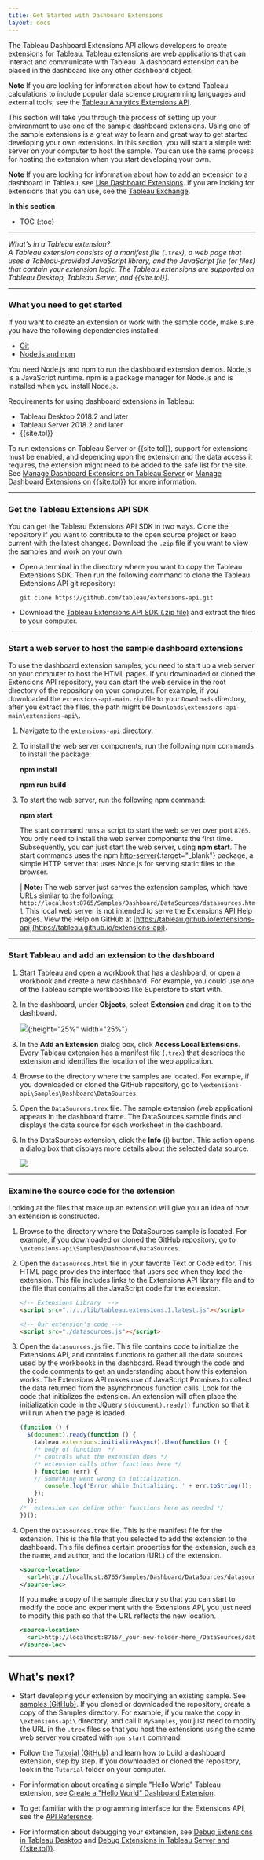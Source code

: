 ```yaml
---
title: Get Started with Dashboard Extensions
layout: docs
---
```


The Tableau Dashboard Extensions API allows developers to create extensions for Tableau. Tableau extensions are web applications that can interact and communicate with Tableau. A dashboard extension can be placed in the dashboard like any other dashboard object.

<div class="alert alert-info"><b>Note</b> If you are looking for information about how to extend Tableau calculations to include popular data science programming languages and external tools, see the <a href="https://tableau.github.io/analytics-extensions-api/" target="_blank" ref="noopener">Tableau Analytics Extensions API</a>.</div>
 
This section will take you through the process of setting up your environment to use one of the sample dashboard extensions. Using one of the sample extensions is a great way to learn and great way to get started developing your own extensions. In this section, you will start a simple web server on your computer to host the sample. You can use the same process for hosting the extension when you start developing your own.

<div class="alert alert-info"><p><b>Note</b> If you are looking for information about how to add an extension to a dashboard in Tableau, see <a href="https://onlinehelp.tableau.com/current/pro/desktop/en-us/dashboard_extensions.htm" target="_blank" ref="noopener">Use Dashboard Extensions</a>. If you are looking for extensions that you can use, see the <a href="https://exchange.tableau.com/" target="_blank" ref="noopener">Tableau Exchange</a>.</p>
</div>



**In this section**

* TOC
{:toc}


----
*What's in a Tableau extension? <br/>
A Tableau extension consists of a manifest file (`.trex`), a web page that uses a Tableau-provided JavaScript library, and the JavaScript file (or files) that contain your extension logic. The Tableau extensions are supported on Tableau Desktop, Tableau Server, and {{site.tol}}.*

---




### What you need to get started

If you want to create an extension or work with the sample code, make sure you have the following dependencies installed:

* [Git](https://git-scm.com/downloads)
* [Node.js and npm](https://nodejs.org/en/download/) 

You need Node.js and npm to run the dashboard extension demos. Node.js is a JavaScript runtime. npm is a package manager for Node.js and is installed when you install Node.js.

Requirements for using dashboard extensions in Tableau:

* Tableau Desktop 2018.2 and later
* Tableau Server 2018.2 and later
* {{site.tol}}

To run extensions on Tableau Server or {{site.tol}}, support for extensions must be enabled, and depending upon the extension and the data access it requires, the extension might need to be added to the safe list for the site. See
 [Manage Dashboard Extensions on Tableau Server](https://onlinehelp.tableau.com/current/server/en-us/dashboard_extensions_server.htm) or [Manage Dashboard Extensions on {{site.tol}}](https://onlinehelp.tableau.com/current/online/en-us/dashboard_extensions_server.htm) for more information.

----

### Get the Tableau Extensions API SDK

You can get the Tableau Extensions API SDK in two ways. Clone the repository if you want to contribute to the open source project or keep current with the latest changes. Download the `.zip` file if you want to view the samples and work on your own.

* Open a terminal in the directory where you want to copy the Tableau Extensions SDK.  Then run the following command to clone
   the Tableau Extensions API git repository:

   `git clone https://github.com/tableau/extensions-api.git`

* Download the [Tableau Extensions API SDK (.zip file)](https://github.com/tableau/extensions-api/archive/main.zip) and extract the files to your computer.



---
### Start a web server to host the sample dashboard extensions

To use the dashboard extension samples, you need to start up a web server on your computer to host the HTML pages. If you downloaded or cloned the Extensions API repository, you can start the web service in the root directory of the repository on your computer. For example, if you downloaded the `extensions-api-main.zip` file to your `Downloads` directory, after you extract the files, the path might be `Downloads\extensions-api-main\extensions-api\`. 

1. Navigate to the `extensions-api` directory.

2. To install the web server components, run the following npm commands to install the package:

   **npm install**

   **npm run build**

  
3. To start the web server, run the following npm command:
 
   **npm start**

    The start command runs a script to start the web server over port `8765`. You only need to install the web server components the first time. Subsequently, you can just start the web server, using **npm start**.
    The start commands uses the npm [http-server](https://www.npmjs.com/package/http-server){:target="_blank"} package, a simple HTTP server that uses Node.js for serving static files to the browser.


    | **Note:**  The web server just serves the extension samples, which have URLs similar to the following: `http://localhost:8765/Samples/Dashboard/DataSources/datasources.html` This local web server is not intended to serve the Extensions API Help pages. View the Help on GitHub at [https://tableau.github.io/extensions-api](https://tableau.github.io/extensions-api).



---
### Start Tableau and add an extension to the dashboard

1. Start Tableau and open a workbook that has a dashboard, or open a workbook and create a new dashboard. For example, you could use one of the Tableau sample workbooks like Superstore to start with.

2. In the dashboard, under **Objects**, select **Extension** and drag it on to the dashboard.

   ![]({{site.baseurl}}/assets/frelard_objects_extension.png){:height="25%" width="25%"}

3. In the **Add an Extension** dialog box, click **Access Local Extensions**.
   Every Tableau extension has a manifest file (`.trex`) that describes the extension and identifies the location of the web application.

4. Browse to the directory where the samples are located. For example, if you downloaded or cloned the GitHub repository, go to `\extensions-api\Samples\Dashboard\DataSources`.

5. Open the `DataSources.trex` file.
   The sample extension (web application) appears in the dashboard frame. The DataSources sample finds and displays the data source for each worksheet in the dashboard.

6. In the DataSources extension, click the **Info** (**i**) button.  This action opens a dialog box that displays more details about the selected data source.  

   ![]({{site.baseurl}}/assets/data_source.gif)

----

### Examine the source code for the extension

Looking at the files that make up an extension will give you an idea of how an extension is constructed.

1. Browse to the directory where the DataSources sample is located. For example, if you downloaded or cloned the GitHub repository, go to `\extensions-api\Samples\Dashboard\DataSources`.

2. Open the `datasources.html` file in your favorite Text or Code editor. This HTML page provides the interface that users see when they load the extension. This file includes links to the Extensions API library file and to the file that contains all the JavaScript code for the extension.

    ```html
    <!-- Extensions Library  -->
    <script src="../../lib/tableau.extensions.1.latest.js"></script>

    <!-- Our extension's code -->
    <script src="./datasources.js"></script>
    ```

3. Open the `datasources.js` file. This file contains code to initialize the Extensions API, and contains functions to gather all the data sources used by the workbooks in the dashboard. Read through the code and the code comments to get an understanding about how this extension works. The Extensions API makes use of JavaScript Promises to collect the data returned from the asynchronous function calls. Look for the code that initializes the extension. An extension will often place the initialization code in the JQuery `$(document).ready()` function so that it will run when the page is loaded.

    ```javascript
    (function () {
      $(document).ready(function () {
        tableau.extensions.initializeAsync().then(function () {
        /* body of function  */
        /* controls what the extension does */
        /* extension calls other functions here */ 
        } function (err) {
        // Something went wrong in initialization.
           console.log('Error while Initializing: ' + err.toString());
        });
      });
    /*  extension can define other functions here as needed */
    })();
    
    ```
  
4. Open the `DataSources.trex` file. This is the manifest file for the extension. This is the file that you selected to add the extension to the dashboard. This file defines certain properties for the extension, such as the name, and author, and the location (URL) of the extension.

    ```xml
    <source-location>
      <url>http://localhost:8765/Samples/Dashboard/DataSources/datasources.html</url>
    </source-loc>
    ```

    If you make a copy of the sample directory so that you can start to modify the code and experiment with the Extensions API, you just need to modify this path so that the URL reflects the new location.

    ```xml
    <source-location>
      <url>http://localhost:8765/_your-new-folder-here_/DataSources/datasources.html</url>
    </source-loc>
    ```


<!-- ### Using dashboard extensions in a workbook
When a Tableau Extension is installed, you can use the extension like you would any other dashboard object. The settings for the extensions are saved when you save the workbook. 
You can add multiple instances of an extension to a dashboard or to multiple dashboards within a workbook. The settings for each instance are saved separately.
 
 -->

----
  
## What's next?

* Start developing your extension by modifying an existing sample. See [samples (GitHub)](https://github.com/tableau/extensions-api/tree/master/Samples/). If you cloned or downloaded the repository, create a copy of the Samples directory. For example, if you make the copy in `\extensions-api\` directory, and call it `MySamples`, you just need to modify the URL in the `.trex` files so that you host the extensions using the same web server you created with `npm start` command.

* Follow the [Tutorial (GitHub)](https://github.com/tableau/extensions-api/tree/master/Tutorial) and learn how to build a dashboard extension, step by step. If you downloaded or cloned the repository, look in the `Tutorial` folder on your computer.

* For information about creating a simple "Hello World" Tableau extension, see [Create a "Hello World" Dashboard Extension]({{site.baseurl}}/docs/trex_create.html).

* To get familiar with the programming interface for the Extensions API, see the <a href="{{site.baseurl}}/docs/index.html" target="_blank">API Reference</a>.

* For information about debugging your extension, see [Debug Extensions in Tableau Desktop]({{site.baseurl}}/docs/trex_debugging.html) and [Debug Extensions in Tableau Server and {{site.tol}}]({{site.baseurl}}/docs/trex_debug_server.html).
